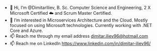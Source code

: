 - 👋 Hi, I’m @DimitarIliev, B. Sc. Computer Science and Engineering, 2 X Microsoft Certified ☁️ and Scrum Master Certified.
- 👀 I’m interested in Microservices Architecture and the Cloud. Mostly focused on using Microsoft technologies. Currently working with .NET Core and Azure.
- 📫 Reach me through my email address dimitar.iliev96@hotmail.com
- 📫 Reach me on LinkedIn https://www.linkedin.com/in/dimitar-iliev96/
<!---
DimitarIliev/DimitarIliev is a ✨ special ✨ repository because its `README.md` (this file) appears on your GitHub profile.
You can click the Preview link to take a look at your changes.
--->
